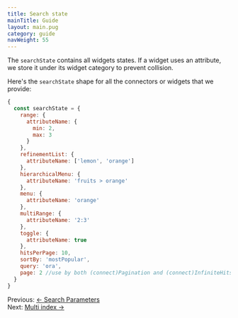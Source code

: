 ```yaml
---
title: Search state
mainTitle: Guide
layout: main.pug
category: guide
navWeight: 55
---
```


The `searchState` contains all widgets states.
If a widget uses an attribute, we store it under its widget category to prevent collision.

Here's the `searchState` shape for all the connectors or widgets that we provide:

```jsx
{
  const searchState = {
    range: {
      attributeName: {
        min: 2,
        max: 3
      }
    },
    refinementList: {
      attributeName: ['lemon', 'orange']
    },
    hierarchicalMenu: {
      attributeName: 'fruits > orange'
    },
    menu: {
      attributeName: 'orange'
    },
    multiRange: {
      attributeName: '2:3'
    },
    toggle: {
      attributeName: true
    },
    hitsPerPage: 10,
    sortBy: 'mostPopular',
    query: 'ora',
    page: 2 //use by both (connect)Pagination and (connect)InfiniteHits
  }
}
```

<div class="guide-nav">
    <div class="guide-nav-left">
        Previous: <a href="guide/Search_parameters.html">← Search Parameters</a>
    </div>
    <div class="guide-nav-right">
        Next: <a href="guide/Multi_index.html">Multi index →</a>
    </div>
</div>